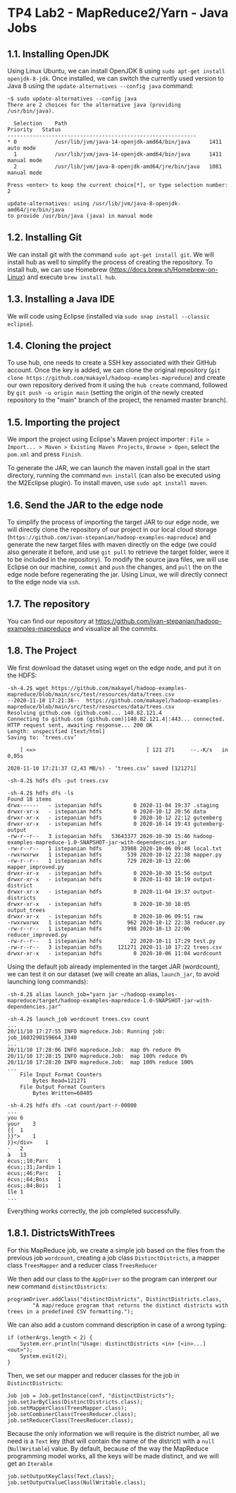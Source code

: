 # TP4 Lab2 - MapReduce2/Yarn - Java Jobs

## 1.1. Installing OpenJDK

Using Linux Ubuntu, we can install OpenJDK 8 using ```sudo apt-get install openjdk-8-jdk```. Once installed, we can switch the currently used version to Java 8 using the ```update-alternatives --config java``` command:

```
~$ sudo update-alternatives --config java
There are 2 choices for the alternative java (providing /usr/bin/java).

  Selection    Path                                            Priority   Status
------------------------------------------------------------
* 0            /usr/lib/jvm/java-14-openjdk-amd64/bin/java      1411      auto mode
  1            /usr/lib/jvm/java-14-openjdk-amd64/bin/java      1411      manual mode
  2            /usr/lib/jvm/java-8-openjdk-amd64/jre/bin/java   1081      manual mode

Press <enter> to keep the current choice[*], or type selection number: 2

update-alternatives: using /usr/lib/jvm/java-8-openjdk-amd64/jre/bin/java
to provide /usr/bin/java (java) in manual mode
```

## 1.2. Installing Git

We can install git with the command ```sudo apt-get install git```. We will install hub as well to simplify the process of creating the repository. To install hub, we can use Homebrew (https://docs.brew.sh/Homebrew-on-Linux) and execute ```brew install hub```.

## 1.3. Installing a Java IDE

We will code using Eclipse (installed via ```sudo snap install --classic eclipse```).

## 1.4. Cloning the project

To use hub, one needs to create a SSH key associated with their GitHub account. Once the key is added, we can clone the original repository (```git clone https://github.com/makayel/hadoop-examples-mapreduce```) and create our own repository derived from it using the ```hub create``` command, followed by ```git push -u origin main``` (setting the origin of the newly created repository to the "main" branch of the project, the renamed master branch).

## 1.5. Importing the project

We import the project using Eclipse's Maven project importer : ```File > Import... > Maven > Existing Maven Projects```, ```Browse > Open```, select the ```pom.xml``` and press ```Finish```.

To generate the JAR, we can launch the maven install goal in the start directory, running the command ```mvn install``` (can also be executed using the M2Eclipse plugin). To install maven, use ```sudo apt install maven```.

## 1.6. Send the JAR to the edge node

To simplify the process of importing the target JAR to our edge node, we will directly clone the repository of our project in our local cloud storage (```https://github.com/ivan-stepanian/hadoop-examples-mapreduce```) and generate the new target files with maven directly on the edge (we could also generate it before, and use ```git pull``` to retrieve the target folder, were it to be included in the repository). To modify the source java files, we will use Eclipse on our machine, `commit` and `push` the changes, and `pull` the on the edge node before regenerating the jar. Using Linux, we will directly connect to the edge node via `ssh`.

## 1.7. The repository

You can find our repository at https://github.com/ivan-stepanian/hadoop-examples-mapreduce and visualize all the commits.

## 1.8. The Project

We first download the dataset using wget on the edge node, and put it on the HDFS:
```
-sh-4.2$ wget https://github.com/makayel/hadoop-examples-mapreduce/blob/main/src/test/resources/data/trees.csv
--2020-11-10 17:21:36--  https://github.com/makayel/hadoop-examples-mapreduce/blob/main/src/test/resources/data/trees.csv
Resolving github.com (github.com)... 140.82.121.4
Connecting to github.com (github.com)|140.82.121.4|:443... connected.
HTTP request sent, awaiting response... 200 OK
Length: unspecified [text/html]
Saving to: ‘trees.csv’

    [ <=>                                   ] 121 271     --.-K/s   in 0,05s   

2020-11-10 17:21:37 (2,43 MB/s) - ‘trees.csv’ saved [121271]

-sh-4.2$ hdfs dfs -put trees.csv

-sh-4.2$ hdfs dfs -ls
Found 18 items
drwx------   - istepanian hdfs          0 2020-11-04 19:37 .staging
drwxr-xr-x   - istepanian hdfs          0 2020-10-12 20:56 data
drwxr-xr-x   - istepanian hdfs          0 2020-10-12 22:12 gutemberg
drwxr-xr-x   - istepanian hdfs          0 2020-10-14 19:43 gutemberg-output
-rw-r--r--   3 istepanian hdfs   53643377 2020-10-30 15:46 hadoop-examples-mapreduce-1.0-SNAPSHOT-jar-with-dependencies.jar
-rw-r--r--   1 istepanian hdfs      33908 2020-10-06 09:48 local.txt
-rwxrwxrwx   1 istepanian hdfs        539 2020-10-12 22:38 mapper.py
-rw-r--r--   1 istepanian hdfs        729 2020-10-13 22:06 mapper_improved.py
drwxr-xr-x   - istepanian hdfs          0 2020-10-30 15:56 output
drwxr-xr-x   - istepanian hdfs          0 2020-11-03 18:19 output-district
drwxr-xr-x   - istepanian hdfs          0 2020-11-04 19:37 output-districts
drwxr-xr-x   - istepanian hdfs          0 2020-10-30 18:05 output_trees
drwxr-xr-x   - istepanian hdfs          0 2020-10-06 09:51 raw
-rwxrwxrwx   1 istepanian hdfs        962 2020-10-12 22:38 reducer.py
-rw-r--r--   1 istepanian hdfs        998 2020-10-13 22:06 reducer_improved.py
-rw-r--r--   1 istepanian hdfs         22 2020-10-11 17:29 test.py
-rw-r--r--   3 istepanian hdfs     121271 2020-11-10 17:22 trees.csv
drwxr-xr-x   - istepanian hdfs          0 2020-10-06 11:04 wordcount
```

Using the default job already implemented in the target JAR (wordcount), we can test it on our dataset (we will create an alias, `launch_jar`, to avoid launching long commands):

```
-sh-4.2$ alias launch_job="yarn jar ~/hadoop-examples-mapreduce/target/hadoop-examples-mapreduce-1.0-SNAPSHOT-jar-with-dependencies.jar"

-sh-4.2$ launch_job wordcount trees.csv count
...
20/11/10 17:27:55 INFO mapreduce.Job: Running job: job_1603290159664_3340
...
20/11/10 17:28:06 INFO mapreduce.Job:  map 0% reduce 0%
20/11/10 17:28:15 INFO mapreduce.Job:  map 100% reduce 0%
20/11/10 17:28:20 INFO mapreduce.Job:  map 100% reduce 100%
...
	File Input Format Counters
		Bytes Read=121271
	File Output Format Counters
		Bytes Written=68405

-sh-4.2$ hdfs dfs -cat count/part-r-00000
...
you	6
your	3
{{	1
}}">	1
}}</div>	1
·	2
à	13
écus;;10;Parc	1
écus;;31;Jardin	1
écus;;46;Parc	1
écus;;64;Bois	1
écus;;84;Bois	1
île	1
...
```

Everything works correctly, the job completed successfully.

## 1.8.1. DistrictsWithTrees

For this MapReduce job, we create a simple job based on the files from the previous job `wordcount`, creating a job class `DistinctDistricts`, a mapper class `TreesMapper` and a reducer class `TreesReducer`

We then add our class to the `AppDriver` so the program can interpret our new command `distinctDistricts`:

```
programDriver.addClass("distinctDistricts", DistinctDistricts.class,
        "A map/reduce program that returns the distinct districts with trees in a predefined CSV formatting.");
```

We can also add a custom command description in case of a wrong typing:

```
if (otherArgs.length < 2) {
    System.err.println("Usage: distinctDistricts <in> [<in>...] <out>");
    System.exit(2);
}
```

Then, we set our mapper and reducer classes for the job in `DistinctDistricts`:

```
Job job = Job.getInstance(conf, "distinctDistricts");
job.setJarByClass(DistinctDistricts.class);
job.setMapperClass(TreesMapper.class);
job.setCombinerClass(TreesReducer.class);
job.setReducerClass(TreesReducer.class);
```

Because the only information we will require is the district number, all we need is a `Text` key (that will contain the name of the district) with a `null` (`NullWritable`) value. By default, because of the way the MapReduce programming model works, all the keys will be made distinct, and we will get an `Iterable`

```
job.setOutputKeyClass(Text.class);
job.setOutputValueClass(NullWritable.class);
```
